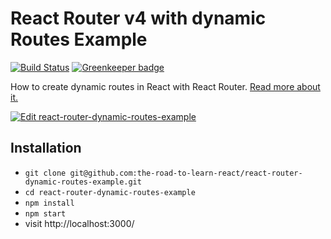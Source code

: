 # React Router v4 with dynamic Routes Example

[![Build Status](https://travis-ci.org/the-road-to-learn-react/react-router-dynamic-routes-example.svg?branch=master)](https://travis-ci.org/the-road-to-learn-react/react-router-dynamic-routes-example) [![Greenkeeper badge](https://badges.greenkeeper.io/the-road-to-learn-react/react-router-dynamic-routes-example.svg)](https://greenkeeper.io/)

How to create dynamic routes in React with React Router. [Read more about it.](https://robinwieruch.de/react-router-dynamic-routes)

[![Edit react-router-dynamic-routes-example](https://codesandbox.io/static/img/play-codesandbox.svg)](https://codesandbox.io/s/github/the-road-to-learn-react/react-router-dynamic-routes-example/tree/master/?fontsize=14)

## Installation

- `git clone git@github.com:the-road-to-learn-react/react-router-dynamic-routes-example.git`
- `cd react-router-dynamic-routes-example`
- `npm install`
- `npm start`
- visit http://localhost:3000/
